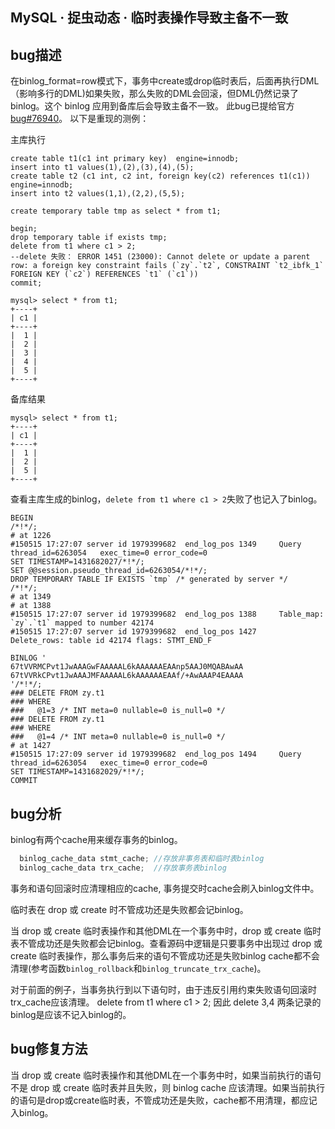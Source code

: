 ## MySQL · 捉虫动态 · 临时表操作导致主备不一致


    
## bug描述


在binlog_format=row模式下，事务中create或drop临时表后，后面再执行DML（影响多行的DML)如果失败，那么失败的DML会回滚，但DML仍然记录了binlog。这个 binlog 应用到备库后会导致主备不一致。
此bug已提给官方[bug#76940][0]。 以下是重现的测例：  


主库执行  

```LANG
create table t1(c1 int primary key)  engine=innodb;
insert into t1 values(1),(2),(3),(4),(5);
create table t2 (c1 int, c2 int, foreign key(c2) references t1(c1)) engine=innodb;
insert into t2 values(1,1),(2,2),(5,5);

create temporary table tmp as select * from t1;

begin;
drop temporary table if exists tmp;
delete from t1 where c1 > 2;
--delete 失败： ERROR 1451 (23000): Cannot delete or update a parent row: a foreign key constraint fails (`zy`.`t2`, CONSTRAINT `t2_ibfk_1` FOREIGN KEY (`c2`) REFERENCES `t1` (`c1`))
commit;

mysql> select * from t1;
+----+
| c1 |
+----+
|  1 |
|  2 |
|  3 |
|  4 |
|  5 |
+----+

```


备库结果  

```LANG
mysql> select * from t1;
+----+
| c1 |
+----+
|  1 |
|  2 |
|  5 |
+----+

```


查看主库生成的binlog，`delete from t1 where c1 > 2`失败了也记入了binlog。  

```LANG
BEGIN
/*!*/;
# at 1226
#150515 17:27:07 server id 1979399682  end_log_pos 1349     Query   thread_id=6263054   exec_time=0 error_code=0
SET TIMESTAMP=1431682027/*!*/;
SET @@session.pseudo_thread_id=6263054/*!*/;
DROP TEMPORARY TABLE IF EXISTS `tmp` /* generated by server */
/*!*/;
# at 1349
# at 1388
#150515 17:27:07 server id 1979399682  end_log_pos 1388     Table_map: `zy`.`t1` mapped to number 42174
#150515 17:27:07 server id 1979399682  end_log_pos 1427     Delete_rows: table id 42174 flags: STMT_END_F

BINLOG '
67tVVRMCPvt1JwAAAGwFAAAAAL6kAAAAAAEAAnp5AAJ0MQABAwAA
67tVVRkCPvt1JwAAAJMFAAAAAL6kAAAAAAEAAf/+AwAAAP4EAAAA
'/*!*/;
### DELETE FROM zy.t1
### WHERE
###   @1=3 /* INT meta=0 nullable=0 is_null=0 */
### DELETE FROM zy.t1
### WHERE
###   @1=4 /* INT meta=0 nullable=0 is_null=0 */
# at 1427
#150515 17:27:09 server id 1979399682  end_log_pos 1494     Query   thread_id=6263054   exec_time=0 error_code=0
SET TIMESTAMP=1431682029/*!*/;
COMMIT

```

## bug分析


binlog有两个cache用来缓存事务的binlog。  

```cpp
  binlog_cache_data stmt_cache; //存放非事务表和临时表binlog
  binlog_cache_data trx_cache;  //存放事务表binlog

```


事务和语句回滚时应清理相应的cache, 事务提交时cache会刷入binlog文件中。  


临时表在 drop 或 create 时不管成功还是失败都会记binlog。  


当 drop 或 create 临时表操作和其他DML在一个事务中时，drop 或 create 临时表不管成功还是失败都会记binlog。查看源码中逻辑是只要事务中出现过 drop 或 create 临时表操作，那么事务后来的语句不管成功还是失败binlog cache都不会清理(参考函数`binlog_rollback`和`binlog_truncate_trx_cache`)。  


对于前面的例子，当事务执行到以下语句时，由于违反引用约束失败语句回滚时trx_cache应该清理。
delete from t1 where c1 > 2;
因此 delete 3,4 两条记录的binlog是应该不记入binlog的。  

## bug修复方法


当 drop 或 create 临时表操作和其他DML在一个事务中时，如果当前执行的语句不是 drop 或 create 临时表并且失败，则  binlog cache 应该清理。如果当前执行的语句是drop或create临时表，不管成功还是失败，cache都不用清理，都应记入binlog。  


[0]: http://bugs.mysql.com/bug.php?id=76940